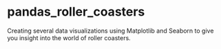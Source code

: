 # pandas_roller_coasters
Creating several data visualizations using Matplotlib and Seaborn to give you insight into the world of roller coasters.
